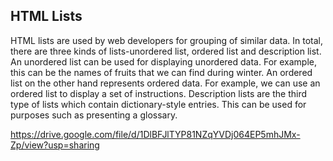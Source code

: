 ## HTML Lists

HTML lists are used by web developers for grouping of similar data. In total, there are three kinds of lists-unordered list, ordered list and description list. An unordered list 
can be used for displaying unordered data. For example, this can be the names of fruits that we can find during winter. An ordered list on the other hand represents ordered data. 
For example, we can use an ordered list to display a set of instructions. Description lists are the third type of lists which contain dictionary-style entries. This can be used 
for purposes such as presenting a glossary.

https://drive.google.com/file/d/1DlBFJlTYP81NZqYVDj064EP5mhJMx-Zp/view?usp=sharing

